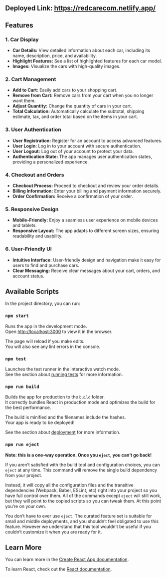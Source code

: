 ## Deployed Link: https://redcarecom.netlify.app/

## Features

### 1. Car Display

- **Car Details:** View detailed information about each car, including its name, description, price, and availability.
- **Highlight Features:** See a list of highlighted features for each car model.
- **Images:** Visualize the cars with high-quality images.

### 2. Cart Management

- **Add to Cart:** Easily add cars to your shopping cart.
- **Remove from Cart:** Remove cars from your cart when you no longer want them.
- **Adjust Quantity:** Change the quantity of cars in your cart.
- **Total Calculation:** Automatically calculate the subtotal, shipping estimate, tax, and order total based on the items in your cart.

### 3. User Authentication

- **User Registration:** Register for an account to access advanced features.
- **User Login:** Log in to your account with secure authentication.
- **User Logout:** Log out of your account to protect your data.
- **Authentication State:** The app manages user authentication states, providing a personalized experience.

### 4. Checkout and Orders

- **Checkout Process:** Proceed to checkout and review your order details.
- **Billing Information:** Enter your billing and payment information securely.
- **Order Confirmation:** Receive a confirmation of your order.

### 5. Responsive Design

- **Mobile-Friendly:** Enjoy a seamless user experience on mobile devices and tablets.
- **Responsive Layout:** The app adapts to different screen sizes, ensuring readability and usability.

### 6. User-Friendly UI

- **Intuitive Interface:** User-friendly design and navigation make it easy for users to find and purchase cars.
- **Clear Messaging:** Receive clear messages about your cart, orders, and account status.


## Available Scripts

In the project directory, you can run:

### `npm start`

Runs the app in the development mode.<br />
Open [http://localhost:3000](http://localhost:3000) to view it in the browser.

The page will reload if you make edits.<br />
You will also see any lint errors in the console.

### `npm test`

Launches the test runner in the interactive watch mode.<br />
See the section about [running tests](https://facebook.github.io/create-react-app/docs/running-tests) for more information.

### `npm run build`

Builds the app for production to the `build` folder.<br />
It correctly bundles React in production mode and optimizes the build for the best performance.

The build is minified and the filenames include the hashes.<br />
Your app is ready to be deployed!

See the section about [deployment](https://facebook.github.io/create-react-app/docs/deployment) for more information.

### `npm run eject`

**Note: this is a one-way operation. Once you `eject`, you can’t go back!**

If you aren’t satisfied with the build tool and configuration choices, you can `eject` at any time. This command will remove the single build dependency from your project.

Instead, it will copy all the configuration files and the transitive dependencies (Webpack, Babel, ESLint, etc) right into your project so you have full control over them. All of the commands except `eject` will still work, but they will point to the copied scripts so you can tweak them. At this point you’re on your own.

You don’t have to ever use `eject`. The curated feature set is suitable for small and middle deployments, and you shouldn’t feel obligated to use this feature. However we understand that this tool wouldn’t be useful if you couldn’t customize it when you are ready for it.

## Learn More

You can learn more in the [Create React App documentation](https://facebook.github.io/create-react-app/docs/getting-started).

To learn React, check out the [React documentation](https://reactjs.org/).
